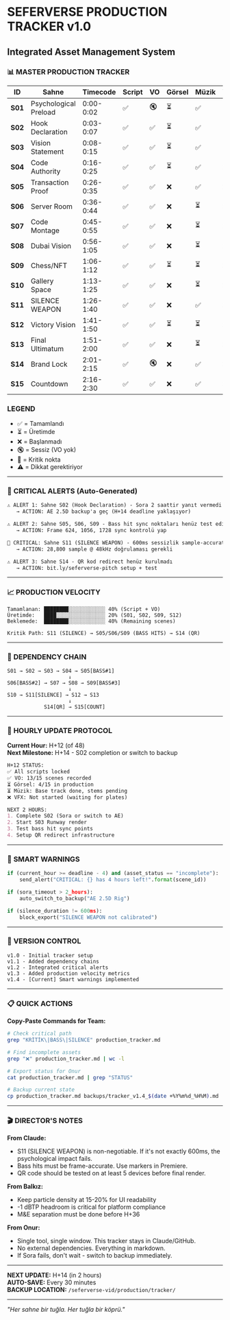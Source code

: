 # SEFERVERSE PRODUCTION TRACKER v1.0
## Integrated Asset Management System

### 📊 **MASTER PRODUCTION TRACKER**

| **ID** | **Sahne** | **Timecode** | **Script** | **VO** | **Görsel** | **Müzik** | **VFX** | **AI Tool** | **Deadline** | **Status** | **Dependencies** |
|--------|-----------|--------------|------------|--------|------------|-----------|---------|-------------|--------------|------------|------------------|
| **S01** | Psychological Preload | 0:00-0:02 | ✅ | 🔇 | ⏳ | ✅ | ⏳ | Runway | H+12 | **ÜRETIMDE** | - |
| **S02** | Hook Declaration | 0:03-0:07 | ✅ | ✅ | ⏳ | ✅ | ⏳ | Sora→AE | H+14 | **ÜRETIMDE** | Backup: AE 2.5D ready |
| **S03** | Vision Statement | 0:08-0:15 | ✅ | ✅ | ⏳ | ✅ | ⏳ | Runway | H+16 | **BEKLEMEDE** | Depends on S02 |
| **S04** | Code Authority | 0:16-0:25 | ✅ | ✅ | ⏳ | ✅ | ❌ | Runway+GPT | H+18 | **BEKLEMEDE** | ChatGPT code ready |
| **S05** | Transaction Proof | 0:26-0:35 | ✅ | ✅ | ❌ | ✅ | ❌ | Screen+AE | H+20 | **BEKLEMEDE** | ⚠️ BASS HIT #1 sync |
| **S06** | Server Room | 0:36-0:44 | ✅ | ✅ | ❌ | ⏳ | ❌ | Runway | H+22 | **BEKLEMEDE** | ⚠️ BASS HIT #2 sync |
| **S07** | Code Montage | 0:45-0:55 | ✅ | ✅ | ❌ | ⏳ | ❌ | Mixed | H+24 | **BEKLEMEDE** | Speed ramp required |
| **S08** | Dubai Vision | 0:56-1:05 | ✅ | ✅ | ❌ | ⏳ | ❌ | Runway | H+26 | **BEKLEMEDE** | Timelapse footage |
| **S09** | Chess/NFT | 1:06-1:12 | ✅ | ✅ | ⏳ | ⏳ | ❌ | Sora→E3D | H+28 | **ÜRETIMDE** | ⚠️ BASS HIT #3 sync |
| **S10** | Gallery Space | 1:13-1:25 | ✅ | ✅ | ❌ | ⏳ | ❌ | Runway | H+30 | **BEKLEMEDE** | Heartbeat @ 1:20 |
| **S11** | SILENCE WEAPON | 1:26-1:40 | ✅ | ✅ | ❌ | ✅ | ❌ | Minimal | H+32 | **KRİTİK** | 🔴 600ms silence exact |
| **S12** | Victory Vision | 1:41-1:50 | ✅ | ✅ | ⏳ | ⏳ | ❌ | Sora→AE | H+34 | **ÜRETIMDE** | Backup: Parallax ready |
| **S13** | Final Ultimatum | 1:51-2:00 | ✅ | ✅ | ❌ | ⏳ | ❌ | Runway | H+36 | **BEKLEMEDE** | Bass drop sync |
| **S14** | Brand Lock | 2:01-2:15 | ✅ | 🔇 | ❌ | ✅ | ❌ | AE Only | H+38 | **BEKLEMEDE** | QR code generation |
| **S15** | Countdown | 2:16-2:30 | ✅ | ✅ | ❌ | ✅ | ❌ | AE Only | H+40 | **BEKLEMEDE** | Ticking clock overlay |

### **LEGEND**
- ✅ = Tamamlandı
- ⏳ = Üretimde  
- ❌ = Başlanmadı
- 🔇 = Sessiz (VO yok)
- 🔴 = Kritik nokta
- ⚠️ = Dikkat gerektiriyor

---

### 🚨 **CRITICAL ALERTS** (Auto-Generated)

```markdown
⚠️ ALERT 1: Sahne S02 (Hook Declaration) - Sora 2 saattir yanıt vermedi
   → ACTION: AE 2.5D backup'a geç (H+14 deadline yaklaşıyor)

⚠️ ALERT 2: Sahne S05, S06, S09 - Bass hit sync noktaları henüz test edilmedi
   → ACTION: Frame 624, 1056, 1728 sync kontrolü yap

🔴 CRITICAL: Sahne S11 (SILENCE WEAPON) - 600ms sessizlik sample-accurate olmalı
   → ACTION: 28,800 sample @ 48kHz doğrulaması gerekli

⚠️ ALERT 3: Sahne S14 - QR kod redirect henüz kurulmadı
   → ACTION: bit.ly/seferverse-pitch setup + test
```

---

### 📈 **PRODUCTION VELOCITY**

```
Tamamlanan: ████████░░░░░░░░░░░░ 40% (Script + VO)
Üretimde:   ████░░░░░░░░░░░░░░░░ 20% (S01, S02, S09, S12)
Beklemede:  ████████░░░░░░░░░░░░ 40% (Remaining scenes)

Kritik Path: S11 (SILENCE) → S05/S06/S09 (BASS HITS) → S14 (QR)
```

---

### 🔄 **DEPENDENCY CHAIN**

```mermaid
S01 → S02 → S03 → S04 → S05[BASS#1]
                    ↓
S06[BASS#2] → S07 → S08 → S09[BASS#3]
                    ↓
S10 → S11[SILENCE] → S12 → S13
                    ↓
            S14[QR] → S15[COUNT]
```

---

### 📝 **HOURLY UPDATE PROTOCOL**

**Current Hour:** H+12 (of 48)  
**Next Milestone:** H+14 - S02 completion or switch to backup

```markdown
H+12 STATUS:
✅ All scripts locked
✅ VO: 13/15 scenes recorded
⏳ Görsel: 4/15 in production
⏳ Müzik: Base track done, stems pending
❌ VFX: Not started (waiting for plates)

NEXT 2 HOURS:
1. Complete S02 (Sora or switch to AE)
2. Start S03 Runway render
3. Test bass hit sync points
4. Setup QR redirect infrastructure
```

---

### 🎯 **SMART WARNINGS**

```python
if (current_hour >= deadline - 4) and (asset_status == "incomplete"):
    send_alert("CRITICAL: {} has 4 hours left!".format(scene_id))

if (sora_timeout > 2_hours):
    auto_switch_to_backup("AE 2.5D Rig")

if (silence_duration != 600ms):
    block_export("SILENCE WEAPON not calibrated")
```

---

### 💾 **VERSION CONTROL**

```
v1.0 - Initial tracker setup
v1.1 - Added dependency chains
v1.2 - Integrated critical alerts
v1.3 - Added production velocity metrics
v1.4 - [Current] Smart warnings implemented
```

---

### 📋 **QUICK ACTIONS**

**Copy-Paste Commands for Team:**

```bash
# Check critical path
grep "KRİTİK\|BASS\|SILENCE" production_tracker.md

# Find incomplete assets
grep "❌" production_tracker.md | wc -l

# Export status for Onur
cat production_tracker.md | grep "STATUS"

# Backup current state
cp production_tracker.md backups/tracker_v1.4_$(date +%Y%m%d_%H%M).md
```

---

### 🎬 **DIRECTOR'S NOTES**

**From Claude:**
- S11 (SILENCE WEAPON) is non-negotiable. If it's not exactly 600ms, the psychological impact fails.
- Bass hits must be frame-accurate. Use markers in Premiere.
- QR code should be tested on at least 5 devices before final render.

**From Balkız:**
- Keep particle density at 15-20% for UI readability
- -1 dBTP headroom is critical for platform compliance
- M&E separation must be done before H+36

**From Onur:**
- Single tool, single window. This tracker stays in Claude/GitHub.
- No external dependencies. Everything in markdown.
- If Sora fails, don't wait - switch to backup immediately.

---

**NEXT UPDATE:** H+14 (in 2 hours)  
**AUTO-SAVE:** Every 30 minutes  
**BACKUP LOCATION:** `/seferverse-vid/production/tracker/`

---

*"Her sahne bir tuğla. Her tuğla bir köprü."*